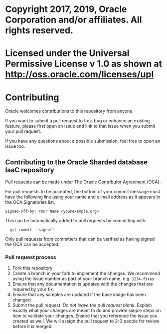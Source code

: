 # Copyright 2017, 2019, Oracle Corporation and/or affiliates.  All rights reserved.
# Licensed under the Universal Permissive License v 1.0 as shown at http://oss.oracle.com/licenses/upl

# Contributing

Oracle welcomes contributions to this repository from anyone.

If you want to submit a pull request to fix a bug or enhance an existing
feature, please first open an issue and link to that issue when you
submit your pull request.

If you have any questions about a possible submission, feel free to open
an issue too.

## Contributing to the Oracle Sharded database IaaC repository

Pull requests can be made under
[The Oracle Contributor Agreement](https://www.oracle.com/technetwork/community/oca-486395.html) (OCA).

For pull requests to be accepted, the bottom of your commit message must have
the following line using your name and e-mail address as it appears in the
OCA Signatories list.

```
Signed-off-by: Your Name <you@example.org>
```

This can be automatically added to pull requests by committing with:

```
  git commit --signoff
```

Only pull requests from committers that can be verified as having
signed the OCA can be accepted.

### Pull request process

1. Fork this repository
2. Create a branch in your fork to implement the changes. We recommend using
the issue number as part of your branch name, e.g. `1234-fixes`
3. Ensure that any documentation is updated with the changes that are required
by your fix.
4. Ensure that any samples are updated if the base image has been changed.
5. Submit the pull request. *Do not leave the pull request blank*. Explain exactly
what your changes are meant to do and provide simple steps on how to validate
your changes. Ensure that you reference the issue you created as well.
We will assign the pull request to 2-3 people for review before it is merged.
